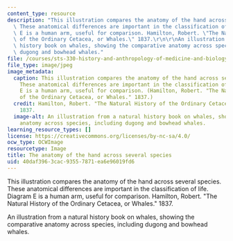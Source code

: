 ```yaml
---
content_type: resource
description: "This illustration compares the anatomy of the hand across several species.\
  \ These anatomical differences are important in the classification of life. Diagram\
  \ E is a human arm, useful for comparison. Hamilton, Robert. \"The Natural History\
  \ of the Ordinary Cetacea, or Whales.\" 1837.\r\n\r\nAn illustration from a natural\
  \ history book on whales, showing the comparative anatomy across species, including\
  \ dugong and bowhead whales."
file: /courses/sts-330-history-and-anthropology-of-medicine-and-biology-spring-2013/40daf3963cac93557871ea6e96019fd6_sts-330s13.jpg
file_type: image/jpeg
image_metadata:
  caption: This illustration compares the anatomy of the hand across several species.
    These anatomical differences are important in the classification of life. Diagram
    E is a human arm, useful for comparison. (Hamilton, Robert. "The Natural History
    of the Ordinary Cetacea, or Whales." 1837.)
  credit: Hamilton, Robert. "The Natural History of the Ordinary Cetacea, or Whales."
    1837.
  image-alt: An illustration from a natural history book on whales, showing the comparative
    anatomy across species, including dugong and bowhead whales.
learning_resource_types: []
license: https://creativecommons.org/licenses/by-nc-sa/4.0/
ocw_type: OCWImage
resourcetype: Image
title: The anatomy of the hand across several species
uid: 40daf396-3cac-9355-7871-ea6e96019fd6
---
```

This illustration compares the anatomy of the hand across several species. These anatomical differences are important in the classification of life. Diagram E is a human arm, useful for comparison. Hamilton, Robert. "The Natural History of the Ordinary Cetacea, or Whales." 1837.

An illustration from a natural history book on whales, showing the comparative anatomy across species, including dugong and bowhead whales.